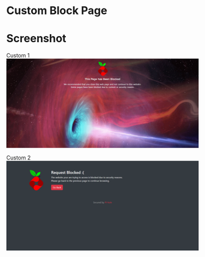 # Custom Block Page
# Screenshot

Custom 1
![](https://raw.githubusercontent.com/senhan07/project-screenshot/master/pihole-blockpage/custom1.jpg)

Custom 2
![](https://raw.githubusercontent.com/senhan07/project-screenshot/master/pihole-blockpage/custom2.png)
